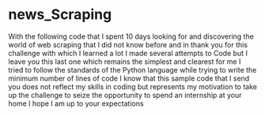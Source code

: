 # news_Scraping

With the following code that I spent 10 days looking for and discovering the world of web scraping that I did not know before and in thank you for this challenge with which I learned a lot I made several attempts to Code but I leave you this last one which remains the simplest and clearest for me I tried to follow the standards of the Python language while trying
to write the minimum number of lines of code
I know that this sample code that I send you does not reflect my skills in coding but represents my motivation to take up the challenge to seize the opportunity to spend an internship at your home I hope I am up to your expectations
